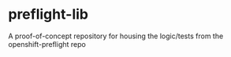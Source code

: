 # preflight-lib
A proof-of-concept repository for housing the logic/tests from the openshift-preflight repo
